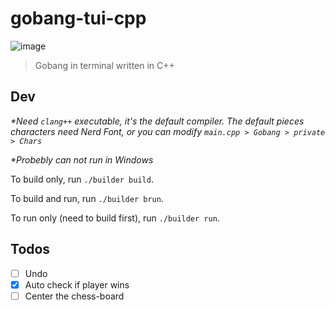 # gobang-tui-cpp

![image](https://user-images.githubusercontent.com/73375859/233757042-42ba30c1-75f8-444b-afe8-a4abc0443d1c.png)

> Gobang in terminal written in C++

## Dev

_\*Need `clang++` executable, it's the default compiler. The default pieces characters need Nerd Font, or you can modify `main.cpp > Gobang > private > Chars`_

_\*Probebly can not run in Windows_

To build only, run `./builder build`.

To build and run, run `./builder brun`.

To run only (need to build first), run `./builder run`.

## Todos

- [ ] Undo
- [x] Auto check if player wins
- [ ] Center the chess-board
